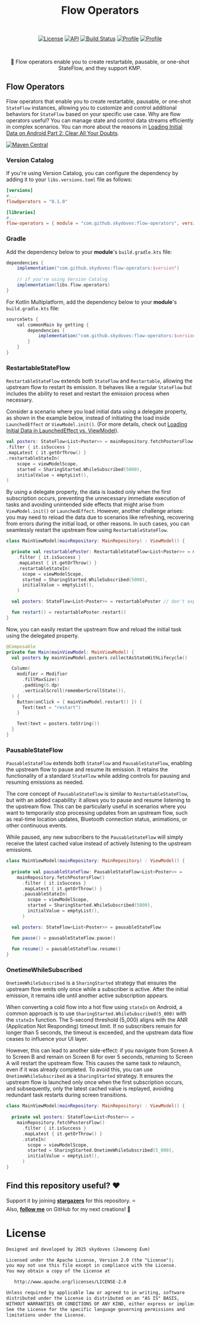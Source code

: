 <h1 align="center">Flow Operators</h1></br>

<p align="center">
  <a href="https://opensource.org/licenses/Apache-2.0"><img alt="License" src="https://img.shields.io/badge/License-Apache%202.0-blue.svg"/></a>
  <a href="https://android-arsenal.com/api?level=21"><img alt="API" src="https://img.shields.io/badge/API-21%2B-brightgreen.svg?style=flat"/></a>
  <a href="https://github.com/skydoves/flow-operators/actions/workflows/android.yml"><img alt="Build Status" 
  src="https://github.com/skydoves/flow-operators/actions/workflows/android.yml/badge.svg"/></a>
  <a href="https://github.com/skydoves"><img alt="Profile" src="https://skydoves.github.io/badges/skydoves.svg"/></a>
  <a href="https://github.com/doveletter"><img alt="Profile" src="https://skydoves.github.io/badges/dove-letter.svg"/></a>
</p><br>

<p align="center">🌊 Flow operators enable you to create restartable, pausable, or one-shot StateFlow, and they support KMP. </p>

## Flow Operators

Flow operators that enable you to create restartable, pausable, or one-shot `StateFlow` instances, allowing you to customize and control additional behaviors for `StateFlow` based on your specific use case. Why are flow operators useful? You can manage state and control data streams efficiently in complex scenarios. You can more about the reasons in [Loading Initial Data on Android Part 2: Clear All Your Doubts](https://medium.com/proandroiddev/loading-initial-data-part-2-clear-all-your-doubts-0f621bfd06a0).

[![Maven Central](https://img.shields.io/maven-central/v/com.github.skydoves/flow-operators.svg?label=Maven%20Central)](https://search.maven.org/search?q=g:%22com.github.skydoves%22%20AND%20a:%22flow-operators%22)

### Version Catalog

If you're using Version Catalog, you can configure the dependency by adding it to your `libs.versions.toml` file as follows:

```toml
[versions]
#...
flowOperators = "0.1.0"

[libraries]
#...
flow-operators = { module = "com.github.skydoves:flow-operators", version.ref = "flowOperators" }
```

### Gradle
Add the dependency below to your **module**'s `build.gradle.kts` file:

```gradle
dependencies {
    implementation("com.github.skydoves:flow-operators:$version")
    
    // if you're using Version Catalog
    implementation(libs.flow.operators)
}
```

For Kotlin Multiplatform, add the dependency below to your **module**'s `build.gradle.kts` file:

```gradle
sourceSets {
    val commonMain by getting {
        dependencies {
            implementation("com.github.skydoves:flow-operators:$version")
        }
    }
}
```

### RestartableStateFlow

`RestartableStateFlow` extends both `StateFlow` and `Restartable`, allowing the upstream flow to restart its emission. It behaves like a regular `StateFlow` but includes the ability to reset and restart the emission process when necessary.

Consider a scenario where you load initial data using a delegate property, as shown in the example below, instead of initiating the load inside `LaunchedEffect` or `ViewModel.init()`. (For more details, check out [Loading Initial Data in LaunchedEffect vs. ViewModel](https://medium.com/proandroiddev/loading-initial-data-in-launchedeffect-vs-viewmodel-f1747c20ce62)).

```kotlin
val posters: StateFlow<List<Poster>> = mainRepository.fetchPostersFlow()
.filter { it.isSuccess }
.mapLatest { it.getOrThrow() }
.restartableStateIn(
    scope = viewModelScope,
    started = SharingStarted.WhileSubscribed(5000),
    initialValue = emptyList(),
)
```

By using a delegate property, the data is loaded only when the first subscription occurs, preventing the unnecessary immediate execution of tasks and avoiding unintended side effects that might arise from `ViewModel.init()` or `LaunchedEffect`. However, another challenge arises: you may need to reload the data due to scenarios like refreshing, recovering from errors during the initial load, or other reasons. In such cases, you can seamlessly restart the upstream flow using `RestartableStateFlow`.

```kotlin
class MainViewModel(mainRepository: MainRepository) : ViewModel() {

  private val restartablePoster: RestartableStateFlow<List<Poster>> = mainRepository.fetchPostersFlow()
    .filter { it.isSuccess }
    .mapLatest { it.getOrThrow() }
    .restartableStateIn(
      scope = viewModelScope,
      started = SharingStarted.WhileSubscribed(5000),
      initialValue = emptyList(),
    )

  val posters: StateFlow<List<Poster>> = restartablePoster // don't expose the Restartable interface to the outside

  fun restart() = restartablePoster.restart()
}
```

Now, you can easily restart the upstream flow and reload the initial task using the delegated property.

```kotlin
@Composable
private fun Main(mainViewModel: MainViewModel) {
  val posters by mainViewModel.posters.collectAsStateWithLifecycle()

  Column(
    modifier = Modifier
      .fillMaxSize()
      .padding(6.dp)
      .verticalScroll(rememberScrollState()),
  ) {
    Button(onClick = { mainViewModel.restart() }) {
      Text(text = "restart")
    }

    Text(text = posters.toString())
  }
}
```

### PausableStateFlow

`PausableStateFlow` extends both `StateFlow` and `PausableStateFlow`, enabling the upstream flow to pause and resume its emission. It retains the functionality of a standard `StateFlow` while adding controls for pausing and resuming emissions as needed.

The core concept of `PausableStateFlow` is similar to `RestartableStateFlow`, but with an added capability: it allows you to pause and resume listening to the upstream flow. This can be particularly useful in scenarios where you want to temporarily stop processing updates from an upstream flow, such as real-time location updates, Bluetooth connection status, animations, or other continuous events. 

While paused, any new subscribers to the `PausableStateFlow` will simply receive the latest cached value instead of actively listening to the upstream emissions.

```kotlin
class MainViewModel(mainRepository: MainRepository) : ViewModel() {
  
  private val pausableStateFlow: PausableStateFlow<List<Poster>> =
    mainRepository.fetchPostersFlow()
      .filter { it.isSuccess }
      .mapLatest { it.getOrThrow() }
      .pausableStateIn(
        scope = viewModelScope,
        started = SharingStarted.WhileSubscribed(5000),
        initialValue = emptyList(),
      )

  val posters: StateFlow<List<Poster>> = pausableStateFlow

  fun pause() = pausableStateFlow.pause()
  
  fun resume() = pausableStateFlow.resume()
}
```

### OnetimeWhileSubscribed

`OnetimeWhileSubscribed` is a `SharingStarted` strategy that ensures the upstream flow emits only once while a subscriber is active. After the initial emission, it remains idle until another active subscription appears.

When converting a cold flow into a hot flow using `stateIn` on Android, a common approach is to use `SharingStarted.WhileSubscribed(5_000)` with the `stateIn` function. The 5-second threshold (5_000) aligns with the ANR (Application Not Responding) timeout limit. If no subscribers remain for longer than 5 seconds, the timeout is exceeded, and the upstream data flow ceases to influence your UI layer.

However, this can lead to another side-effect: if you navigate from Screen A to Screen B and remain on Screen B for over 5 seconds, returning to Screen A will restart the upstream flow. This causes the same task to relaunch, even if it was already completed. To avoid this, you can use `OnetimeWhileSubscribed` as a `SharingStarted` strategy. It ensures the upstream flow is launched only once when the first subscription occurs, and subsequently, only the latest cached value is replayed, avoiding redundant task restarts during screen transitions.

```kotlin
class MainViewModel(mainRepository: MainRepository) : ViewModel() {
  
  private val posters: StateFlow<List<Poster>> =
    mainRepository.fetchPostersFlow()
      .filter { it.isSuccess }
      .mapLatest { it.getOrThrow() }
      .stateIn(
        scope = viewModelScope,
        started = SharingStarted.OnetimeWhileSubscribed(5_000),
        initialValue = emptyList(),
      )
}
```

## Find this repository useful? :heart:
Support it by joining __[stargazers](https://github.com/skydoves/flow-operators/stargazers)__ for this repository. :star: <br>
Also, __[follow me](https://github.com/skydoves)__ on GitHub for my next creations! 🤩

# License
```xml
Designed and developed by 2025 skydoves (Jaewoong Eum)

Licensed under the Apache License, Version 2.0 (the "License");
you may not use this file except in compliance with the License.
You may obtain a copy of the License at

   http://www.apache.org/licenses/LICENSE-2.0

Unless required by applicable law or agreed to in writing, software
distributed under the License is distributed on an "AS IS" BASIS,
WITHOUT WARRANTIES OR CONDITIONS OF ANY KIND, either express or implied.
See the License for the specific language governing permissions and
limitations under the License.
```
